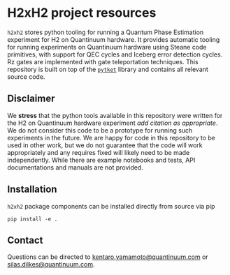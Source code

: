 
H2xH2 project resources
=======================

`h2xh2` stores python tooling for running a Quantum Phase Estimation experiment for H2 on Quantinuum hardware. It provides automatic tooling for running experiments on Quantinuum hardware using Steane code primitives, with support for QEC cycles and Iceberg error detection cycles. Rz gates are implemented with gate teleportation techniques. This repository is built on top of the [`pytket`](https://tket.quantinuum.com/api-docs/) library and contains all relevant source code.

## Disclaimer

We **stress** that the python tools available in this repository were written for the H2 on Quantinuum hardware experiment *add citation as appropriate*. We do not consider this code to be a prototype for running such experiments in the future. We are happy for code in this repository to be used in other work, but we do not guarantee that the code will work appropriately and any requires fixed will likely need to be made independently. While there are example notebooks and tests, API documentations and manuals are not provided.

## Installation

`h2xh2` package components can be installed directly from source via pip
```
pip install -e .
```

## Contact

Questions can be directed to <kentaro.yamamoto@quantinuum.com> or <silas.dilkes@quantinuum.com>.

